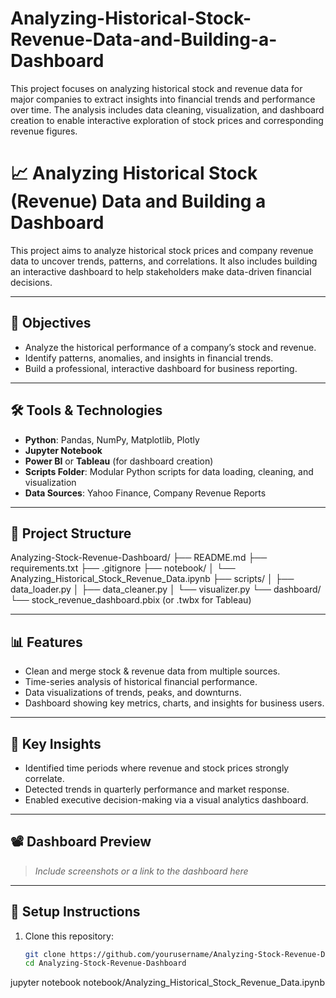 # Analyzing-Historical-Stock-Revenue-Data-and-Building-a-Dashboard
This project focuses on analyzing historical stock and revenue data for major companies to extract insights into financial trends and performance over time. The analysis includes data cleaning, visualization, and dashboard creation to enable interactive exploration of stock prices and corresponding revenue figures.

# 📈 Analyzing Historical Stock (Revenue) Data and Building a Dashboard

This project aims to analyze historical stock prices and company revenue data to uncover trends, patterns, and correlations. It also includes building an interactive dashboard to help stakeholders make data-driven financial decisions.

---

## 🚀 Objectives

- Analyze the historical performance of a company’s stock and revenue.
- Identify patterns, anomalies, and insights in financial trends.
- Build a professional, interactive dashboard for business reporting.

---

## 🛠️ Tools & Technologies

- **Python**: Pandas, NumPy, Matplotlib, Plotly
- **Jupyter Notebook**
- **Power BI** or **Tableau** (for dashboard creation)
- **Scripts Folder**: Modular Python scripts for data loading, cleaning, and visualization
- **Data Sources**: Yahoo Finance, Company Revenue Reports

---

## 📂 Project Structure

Analyzing-Stock-Revenue-Dashboard/
├── README.md
├── requirements.txt
├── .gitignore
├── notebook/
│ └── Analyzing_Historical_Stock_Revenue_Data.ipynb
├── scripts/
│ ├── data_loader.py
│ ├── data_cleaner.py
│ └── visualizer.py
└── dashboard/
└── stock_revenue_dashboard.pbix (or .twbx for Tableau)


---

## 📊 Features

- Clean and merge stock & revenue data from multiple sources.
- Time-series analysis of historical financial performance.
- Data visualizations of trends, peaks, and downturns.
- Dashboard showing key metrics, charts, and insights for business users.

---

## 📌 Key Insights

- Identified time periods where revenue and stock prices strongly correlate.
- Detected trends in quarterly performance and market response.
- Enabled executive decision-making via a visual analytics dashboard.

---

## 📽️ Dashboard Preview

> *Include screenshots or a link to the dashboard here*

---

## 🔧 Setup Instructions

1. Clone this repository:
   ```bash
   git clone https://github.com/yourusername/Analyzing-Stock-Revenue-Dashboard.git
   cd Analyzing-Stock-Revenue-Dashboard


jupyter notebook notebook/Analyzing_Historical_Stock_Revenue_Data.ipynb

